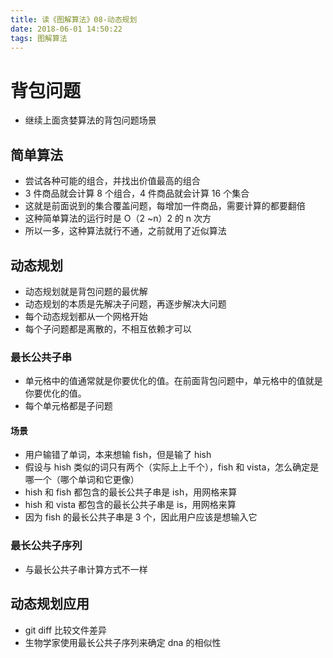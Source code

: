 ```yaml
---
title: 读《图解算法》08-动态规划
date: 2018-06-01 14:50:22
tags: 图解算法
---
```


# 背包问题

* 继续上面贪婪算法的背包问题场景

## 简单算法

* 尝试各种可能的组合，并找出价值最高的组合
* 3 件商品就会计算 8 个组合，4 件商品就会计算 16 个集合
* 这就是前面说到的集合覆盖问题，每增加一件商品，需要计算的都要翻倍
* 这种简单算法的运行时是 O（2 ~n）2 的 n 次方
* 所以一多，这种算法就行不通，之前就用了近似算法

## 动态规划

* 动态规划就是背包问题的最优解
* 动态规划的本质是先解决子问题，再逐步解决大问题
* 每个动态规划都从一个网格开始
* 每个子问题都是离散的，不相互依赖才可以

### 最长公共子串

* 单元格中的值通常就是你要优化的值。在前面背包问题中，单元格中的值就是你要优化的值。
* 每个单元格都是子问题

#### 场景

* 用户输错了单词，本来想输 fish，但是输了 hish
* 假设与 hish 类似的词只有两个（实际上上千个），fish 和 vista，怎么确定是哪一个（哪个单词和它更像）
* hish 和 fish 都包含的最长公共子串是 ish，用网格来算
* hish 和 vista 都包含的最长公共子串是 is，用网格来算
* 因为 fish 的最长公共子串是 3 个，因此用户应该是想输入它

### 最长公共子序列

* 与最长公共子串计算方式不一样

## 动态规划应用

* git diff 比较文件差异
* 生物学家使用最长公共子序列来确定 dna 的相似性

